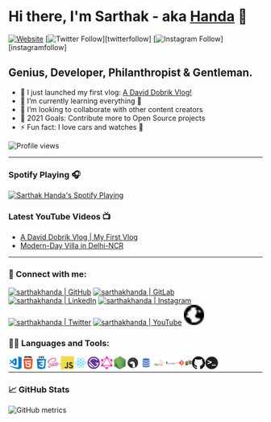 # Hi there, I'm Sarthak - aka [Handa][website] 👋

[![Website](https://img.shields.io/website?label=sarthakhanda.com&style=for-the-badge&url=https://sarthakhanda.github.io/myResume/)][website]
[![Twitter Follow](https://img.shields.io/twitter/follow/SarthakHanda10?color=1DA1F2&logo=twitter&style=for-the-badge)][twitterfollow]
[![Instagram Follow](https://img.shields.io/instagram/follow/sarthakhanda?color=1DA1F2&logo=instagram&style=for-the-badge)][instagramfollow]

## Genius, Developer, Philanthropist & Gentleman.

- 🔭 I just launched my first vlog: [A David Dobrik Vlog!][vlog]
- 🌱 I’m currently learning everything 🤣
- 👯 I’m looking to collaborate with other content creators
- 🥅 2021 Goals: Contribute more to Open Source projects
- ⚡ Fun fact: I love cars and watches 💸
 
![Profile views](https://gpvc.arturio.dev/sarthakhanda)

---

### Spotify Playing 🎧

[<img src="https://now-playing-31ps7jbzdwihlxd7lkri6ajic4gy.vercel.app/api/spotify-playing" alt="Sarthak Handa's Spotify Playing" width="350" />](https://open.spotify.com/user/31ps7jbzdwihlxd7lkri6ajic4gy)

### Latest YouTube Videos 📺

<!-- YOUTUBE:START -->
- [A David Dobrik Vlog | My First Vlog](https://www.youtube.com/watch?v=a8ZdCZVSr4M)
- [Modern-Day Villa in Delhi-NCR](https://www.youtube.com/watch?v=YpzZKuSinyI)
<!-- YOUTUBE:END -->

---

### 🔗 Connect with me:

[<img src='https://cdn.jsdelivr.net/npm/simple-icons@3.0.1/icons/github.svg' alt='sarthakhanda | GitHub' height='40'>](https://github.com/sarthakhanda)
[<img src='https://cdn.jsdelivr.net/npm/simple-icons@3.0.1/icons/gitlab.svg' alt='sarthakhanda | GitLab' height='40'>](https://gitlab.com/sarthakhanda)
[<img src='https://cdn.jsdelivr.net/npm/simple-icons@3.0.1/icons/linkedin.svg' alt='sarthakhanda | LinkedIn' height='40'>][linkedin]
[<img src='https://cdn.jsdelivr.net/npm/simple-icons@3.0.1/icons/instagram.svg' alt='sarthakhanda | Instagram' height='40'>][instagram]
[<img src='https://cdn.jsdelivr.net/npm/simple-icons@3.0.1/icons/twitter.svg' alt='sarthakhanda | Twitter' height='40'>][twitter]
[<img src='https://cdn.jsdelivr.net/npm/simple-icons@3.0.1/icons/youtube.svg' alt='sarthakhanda | YouTube' height='40'>][youtube]
[<img src='https://raw.githubusercontent.com/iconic/open-iconic/master/svg/globe.svg' alt='sarthakhanda | Website' height='40'>][website]

### 👨‍💻 Languages and Tools:

[<img align="left" alt="Visual Studio Code" width="26px" src="https://raw.githubusercontent.com/github/explore/80688e429a7d4ef2fca1e82350fe8e3517d3494d/topics/visual-studio-code/visual-studio-code.png" />][webdevplaylist]
[<img align="left" alt="HTML5" width="26px" src="https://raw.githubusercontent.com/github/explore/80688e429a7d4ef2fca1e82350fe8e3517d3494d/topics/html/html.png" />][webdevplaylist]
[<img align="left" alt="CSS3" width="26px" src="https://raw.githubusercontent.com/github/explore/80688e429a7d4ef2fca1e82350fe8e3517d3494d/topics/css/css.png" />][cssplaylist]
[<img align="left" alt="Sass" width="26px" src="https://raw.githubusercontent.com/github/explore/80688e429a7d4ef2fca1e82350fe8e3517d3494d/topics/sass/sass.png" />][cssplaylist]
[<img align="left" alt="JavaScript" width="26px" src="https://raw.githubusercontent.com/github/explore/80688e429a7d4ef2fca1e82350fe8e3517d3494d/topics/javascript/javascript.png" />][jsplaylist]
[<img align="left" alt="React" width="26px" src="https://raw.githubusercontent.com/github/explore/80688e429a7d4ef2fca1e82350fe8e3517d3494d/topics/react/react.png" />][reactplaylist]
[<img align="left" alt="Gatsby" width="26px" src="https://raw.githubusercontent.com/github/explore/e94815998e4e0713912fed477a1f346ec04c3da2/topics/gatsby/gatsby.png" />][webdevplaylist]
[<img align="left" alt="GraphQL" width="26px" src="https://raw.githubusercontent.com/github/explore/80688e429a7d4ef2fca1e82350fe8e3517d3494d/topics/graphql/graphql.png" />][webdevplaylist]
[<img align="left" alt="Node.js" width="26px" src="https://raw.githubusercontent.com/github/explore/80688e429a7d4ef2fca1e82350fe8e3517d3494d/topics/nodejs/nodejs.png" />][webdevplaylist]
[<img align="left" alt="Deno" width="26px" src="https://raw.githubusercontent.com/github/explore/361e2821e2dea67711cde99c9c40ed357061cf27/topics/deno/deno.png" />][webdevplaylist]
[<img align="left" alt="SQL" width="26px" src="https://raw.githubusercontent.com/github/explore/80688e429a7d4ef2fca1e82350fe8e3517d3494d/topics/sql/sql.png" />][webdevplaylist]
[<img align="left" alt="MySQL" width="26px" src="https://raw.githubusercontent.com/github/explore/80688e429a7d4ef2fca1e82350fe8e3517d3494d/topics/mysql/mysql.png" />][webdevplaylist]
[<img align="left" alt="MongoDB" width="26px" src="https://raw.githubusercontent.com/github/explore/80688e429a7d4ef2fca1e82350fe8e3517d3494d/topics/mongodb/mongodb.png" />][webdevplaylist]
[<img align="left" alt="Git" width="26px" src="https://raw.githubusercontent.com/github/explore/80688e429a7d4ef2fca1e82350fe8e3517d3494d/topics/git/git.png" />][webdevplaylist]
[<img align="left" alt="GitHub" width="26px" src="https://raw.githubusercontent.com/github/explore/78df643247d429f6cc873026c0622819ad797942/topics/github/github.png" />][webdevplaylist]
[<img align="left" alt="Terminal" width="26px" src="https://raw.githubusercontent.com/github/explore/80688e429a7d4ef2fca1e82350fe8e3517d3494d/topics/terminal/terminal.png" />][webdevplaylist]

<br/>

---

### 📈 GitHub Stats

![GitHub metrics](https://metrics.lecoq.io/sarthakhanda)
<!-- [![Top Langs](https://github-readme-stats.vercel.app/api/top-langs/?username=sarthakhanda)](https://github.com/anuraghazra/github-readme-stats)
![GitHub streak stats](https://github-readme-streak-stats.herokuapp.com/?user=sarthakhanda)
![GitHub stats](https://github-readme-stats.vercel.app/api?username=sarthakhanda&show_icons=true)
![GitHub Activity Graph](https://activity-graph.herokuapp.com/graph?username=sarthakhanda) -->

[vlog]: https://www.youtube.com/watch?v=a8ZdCZVSr4M
[website]: https://sarthakhanda.github.io/myResume/
[youtube]: https://www.youtube.com/channel/UCTCFsMfJEnfAr8e8etJbSbg
[twitter]: https://twitter.com/intent/follow?original_referer=https%3A%2F%2Fgithub.com%2FSarthakHanda10&screen_name=SarthakHanda10
[instagram]: https://instagram.com/intent/follow?original_referer=https%3A%2F%2Fgithub.com%2Fsarthakhanda&screen_name=sarthakhanda
[linkedin]: https://www.linkedin.com/in/sarthak-handa-8491961aa/

[webdevplaylist]: https://www.youtube.com/playlist?list=PLkwxH9e_vrAJ0WbEsFA9W3I1W-g_BTsbt
[jsplaylist]: https://www.youtube.com/playlist?list=PLkwxH9e_vrALRJKu7wfXby3MKeflhTu6B
[cssplaylist]: https://www.youtube.com/playlist?list=PLkwxH9e_vrALSdvZuEh6gqQdmDoDIoqz4
[reactplaylist]: https://www.youtube.com/playlist?list=PLkwxH9e_vrAK4TdffpxKY3QGyHCpxFcQ0
